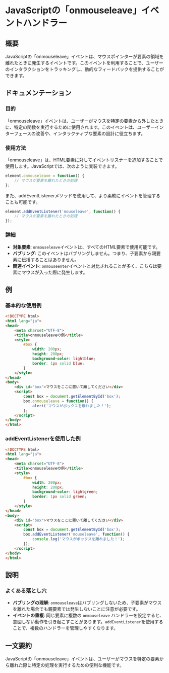 <!--
Meta Description: # JavaScriptの「onmouseleave」イベントハンドラー ## 概要 JavaScriptの「onmouseleave」イベントは、マウスポインターが要素の領域を離れたときに発生するイベントです。このイベントを利用することで、ユーザーのインタラクションをトラッキングし、動的なフィード...
Meta Keywords: onmouseleave, box, html, イベントは, function
-->

# JavaScriptの「onmouseleave」イベントハンドラー

## 概要
JavaScriptの「onmouseleave」イベントは、マウスポインターが要素の領域を離れたときに発生するイベントです。このイベントを利用することで、ユーザーのインタラクションをトラッキングし、動的なフィードバックを提供することができます。

## ドキュメンテーション
### 目的
「onmouseleave」イベントは、ユーザーがマウスを特定の要素から外したときに、特定の関数を実行するために使用されます。このイベントは、ユーザーインターフェースの改善や、インタラクティブな要素の設計に役立ちます。

### 使用方法
「onmouseleave」は、HTML要素に対してイベントリスナーを追加することで使用します。JavaScriptでは、次のように実装できます。

```javascript
element.onmouseleave = function() {
    // マウスが要素を離れたときの処理
};
```

また、addEventListenerメソッドを使用して、より柔軟にイベントを管理することも可能です。

```javascript
element.addEventListener('mouseleave', function() {
    // マウスが要素を離れたときの処理
});
```

### 詳細
- **対象要素**: `onmouseleave`イベントは、すべてのHTML要素で使用可能です。
- **バブリング**: このイベントはバブリングしません。つまり、子要素から親要素に伝播することはありません。
- **関連イベント**: `onmouseenter`イベントと対比されることが多く、こちらは要素にマウスが入った際に発生します。

## 例
### 基本的な使用例

```html
<!DOCTYPE html>
<html lang="ja">
<head>
    <meta charset="UTF-8">
    <title>onmouseleaveの例</title>
    <style>
        #box {
            width: 200px;
            height: 200px;
            background-color: lightblue;
            border: 1px solid blue;
        }
    </style>
</head>
<body>
    <div id="box">マウスをここに置いて離してください</div>
    <script>
        const box = document.getElementById('box');
        box.onmouseleave = function() {
            alert('マウスがボックスを離れました！');
        };
    </script>
</body>
</html>
```

### addEventListenerを使用した例

```html
<!DOCTYPE html>
<html lang="ja">
<head>
    <meta charset="UTF-8">
    <title>onmouseleaveの例</title>
    <style>
        #box {
            width: 200px;
            height: 200px;
            background-color: lightgreen;
            border: 1px solid green;
        }
    </style>
</head>
<body>
    <div id="box">マウスをここに置いて離してください</div>
    <script>
        const box = document.getElementById('box');
        box.addEventListener('mouseleave', function() {
            console.log('マウスがボックスを離れました！');
        });
    </script>
</body>
</html>
```

## 説明
### よくある落とし穴
- **バブリングの理解**: `onmouseleave`はバブリングしないため、子要素がマウスを離れた場合でも親要素では発生しないことに注意が必要です。
- **イベントの重複**: 同じ要素に複数の `onmouseleave` ハンドラーを設定すると、意図しない動作を引き起こすことがあります。`addEventListener`を使用することで、複数のハンドラーを管理しやすくなります。

## 一文要約
JavaScriptの「onmouseleave」イベントは、ユーザーがマウスを特定の要素から離れた際に特定の処理を実行するための便利な機能です。